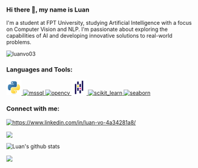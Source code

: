 ### Hi there 👋, my name is Luan
I'm a student at FPT University, studying Artificial Intelligence with a focus on Computer Vision and NLP. I'm passionate about exploring the capabilities of AI and developing innovative solutions to real-world problems.

<p align="left"> <img src="https://komarev.com/ghpvc/?username=luanvo03&label=Profile%20views&color=0e75b6&style=flat" alt="luanvo03" /> </p>

<h3 align="left">Languages and Tools:</h3>
<p align="left"> <a href="https://www.python.org" target="_blank" rel="noreferrer"> <img src="https://raw.githubusercontent.com/devicons/devicon/master/icons/python/python-original.svg" alt="python" width="40" height="40"/> </a> <a href="https://www.microsoft.com/en-us/sql-server" target="_blank" rel="noreferrer"> <img src="https://www.svgrepo.com/show/303229/microsoft-sql-server-logo.svg" alt="mssql" width="40" height="40"/> </a> <a href="https://opencv.org/" target="_blank" rel="noreferrer"> <img src="https://www.vectorlogo.zone/logos/opencv/opencv-icon.svg" alt="opencv" width="40" height="40"/> </a> <a href="https://pandas.pydata.org/" target="_blank" rel="noreferrer"> <img src="https://raw.githubusercontent.com/devicons/devicon/2ae2a900d2f041da66e950e4d48052658d850630/icons/pandas/pandas-original.svg" alt="pandas" width="40" height="40"/> </a> <a href="https://scikit-learn.org/" target="_blank" rel="noreferrer"> <img src="https://upload.wikimedia.org/wikipedia/commons/0/05/Scikit_learn_logo_small.svg" alt="scikit_learn" width="40" height="40"/> </a> <a href="https://seaborn.pydata.org/" target="_blank" rel="noreferrer"> <img src="https://seaborn.pydata.org/_images/logo-mark-lightbg.svg" alt="seaborn" width="40" height="40"/> </a> </p>

<h3 align="left">Connect with me:</h3>
<p align="left">
<a href="https://www.linkedin.com/in/luan-vo-4a34281a8/" target="blank"><img align="center" src="https://raw.githubusercontent.com/rahuldkjain/github-profile-readme-generator/master/src/images/icons/Social/linked-in-alt.svg" alt="https://www.linkedin.com/in/luan-vo-4a34281a8/" height="30" width="40" /></a>
</p>

<a href=""> <img align="center" src="https://github-readme-stats-sigma-five.vercel.app/api/top-langs/?username=luanvo03&theme=react&line_height=40&hide=css"/> </a>

![Luan's github stats](https://github-readme-stats-git-masterrstaa-rickstaa.vercel.app/api?username=luanvo03&show_icons=true&theme=tokyonight&hide=contribs,prs,issues)


<a href="https://github.com/luanvo03/IBM-Data-Science-Capstone">
  <!-- Change the `github-readme-stats.anuraghazra1.vercel.app` to `github-readme-stats.vercel.app`  -->
  <img align="center" src="https://github-readme-stats-sigma-five.vercel.app/api/pin/?username=luanvo03&repo=IBM-Data-Science-Capstone&theme=radical" />
</a>
